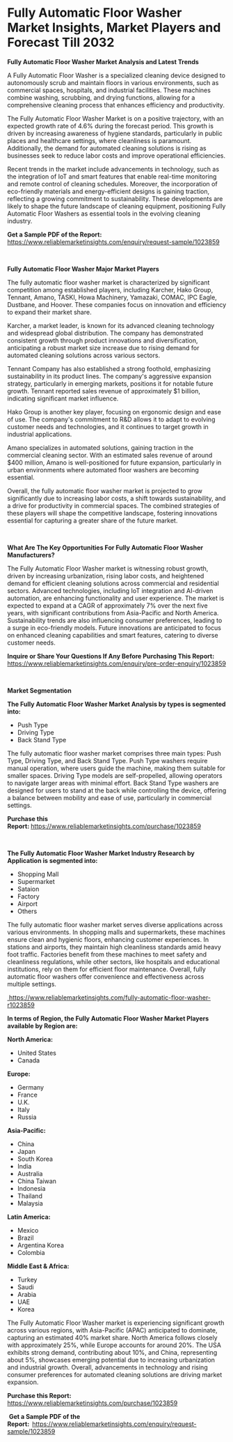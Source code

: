 <p><h1>Fully Automatic Floor Washer Market Insights, Market Players and Forecast Till 2032</h1></p><p><strong>Fully Automatic Floor Washer Market Analysis and Latest Trends</strong></p>
<p><p>A Fully Automatic Floor Washer is a specialized cleaning device designed to autonomously scrub and maintain floors in various environments, such as commercial spaces, hospitals, and industrial facilities. These machines combine washing, scrubbing, and drying functions, allowing for a comprehensive cleaning process that enhances efficiency and productivity.</p><p>The Fully Automatic Floor Washer Market is on a positive trajectory, with an expected growth rate of 4.6% during the forecast period. This growth is driven by increasing awareness of hygiene standards, particularly in public places and healthcare settings, where cleanliness is paramount. Additionally, the demand for automated cleaning solutions is rising as businesses seek to reduce labor costs and improve operational efficiencies.</p><p>Recent trends in the market include advancements in technology, such as the integration of IoT and smart features that enable real-time monitoring and remote control of cleaning schedules. Moreover, the incorporation of eco-friendly materials and energy-efficient designs is gaining traction, reflecting a growing commitment to sustainability. These developments are likely to shape the future landscape of cleaning equipment, positioning Fully Automatic Floor Washers as essential tools in the evolving cleaning industry.</p></p>
<p><strong>Get a Sample PDF of the Report:&nbsp;</strong> <a href="https://www.reliablemarketinsights.com/enquiry/request-sample/1023859?utm_campaign=2940&utm_medium=2&utm_source=Github&utm_content=ia&utm_term=18042025&utm_id=fully-automatic-floor-washer">https://www.reliablemarketinsights.com/enquiry/request-sample/1023859</a></p>
<p>&nbsp;</p>
<p><strong>Fully Automatic Floor Washer Major Market Players</strong></p>
<p><p>The fully automatic floor washer market is characterized by significant competition among established players, including Karcher, Hako Group, Tennant, Amano, TASKI, Howa Machinery, Yamazaki, COMAC, IPC Eagle, Dustbane, and Hoover. These companies focus on innovation and efficiency to expand their market share.</p><p>Karcher, a market leader, is known for its advanced cleaning technology and widespread global distribution. The company has demonstrated consistent growth through product innovations and diversification, anticipating a robust market size increase due to rising demand for automated cleaning solutions across various sectors.</p><p>Tennant Company has also established a strong foothold, emphasizing sustainability in its product lines. The company's aggressive expansion strategy, particularly in emerging markets, positions it for notable future growth. Tennant reported sales revenue of approximately $1 billion, indicating significant market influence.</p><p>Hako Group is another key player, focusing on ergonomic design and ease of use. The company's commitment to R&D allows it to adapt to evolving customer needs and technologies, and it continues to target growth in industrial applications.</p><p>Amano specializes in automated solutions, gaining traction in the commercial cleaning sector. With an estimated sales revenue of around $400 million, Amano is well-positioned for future expansion, particularly in urban environments where automated floor washers are becoming essential.</p><p>Overall, the fully automatic floor washer market is projected to grow significantly due to increasing labor costs, a shift towards sustainability, and a drive for productivity in commercial spaces. The combined strategies of these players will shape the competitive landscape, fostering innovations essential for capturing a greater share of the future market.</p></p>
<p>&nbsp;</p>
<p><strong>What Are The Key Opportunities For Fully Automatic Floor Washer Manufacturers?</strong></p>
<p><p>The Fully Automatic Floor Washer market is witnessing robust growth, driven by increasing urbanization, rising labor costs, and heightened demand for efficient cleaning solutions across commercial and residential sectors. Advanced technologies, including IoT integration and AI-driven automation, are enhancing functionality and user experience. The market is expected to expand at a CAGR of approximately 7% over the next five years, with significant contributions from Asia-Pacific and North America. Sustainability trends are also influencing consumer preferences, leading to a surge in eco-friendly models. Future innovations are anticipated to focus on enhanced cleaning capabilities and smart features, catering to diverse customer needs.</p></p>
<p><strong>Inquire or Share Your Questions If Any Before Purchasing This Report:</strong> <a href="https://www.reliablemarketinsights.com/enquiry/pre-order-enquiry/1023859?utm_campaign=2940&utm_medium=2&utm_source=Github&utm_content=ia&utm_term=18042025&utm_id=fully-automatic-floor-washer">https://www.reliablemarketinsights.com/enquiry/pre-order-enquiry/1023859</a></p>
<p>&nbsp;</p>
<p><strong>Market Segmentation</strong></p>
<p><strong>The Fully Automatic Floor Washer Market Analysis by types is segmented into:</strong></p>
<p><ul><li>Push Type</li><li>Driving Type</li><li>Back Stand Type</li></ul></p>
<p><p>The fully automatic floor washer market comprises three main types: Push Type, Driving Type, and Back Stand Type. Push Type washers require manual operation, where users guide the machine, making them suitable for smaller spaces. Driving Type models are self-propelled, allowing operators to navigate larger areas with minimal effort. Back Stand Type washers are designed for users to stand at the back while controlling the device, offering a balance between mobility and ease of use, particularly in commercial settings.</p></p>
<p><strong>Purchase this Report:&nbsp;</strong><a href="https://www.reliablemarketinsights.com/purchase/1023859?utm_campaign=2940&utm_medium=2&utm_source=Github&utm_content=ia&utm_term=18042025&utm_id=fully-automatic-floor-washer">https://www.reliablemarketinsights.com/purchase/1023859</a></p>
<p>&nbsp;</p>
<p><strong>The Fully Automatic Floor Washer Market Industry Research by Application is segmented into:</strong></p>
<p><ul><li>Shopping Mall</li><li>Supermarket</li><li>Sataion</li><li>Factory</li><li>Airport</li><li>Others</li></ul></p>
<p><p>The fully automatic floor washer market serves diverse applications across various environments. In shopping malls and supermarkets, these machines ensure clean and hygienic floors, enhancing customer experiences. In stations and airports, they maintain high cleanliness standards amid heavy foot traffic. Factories benefit from these machines to meet safety and cleanliness regulations, while other sectors, like hospitals and educational institutions, rely on them for efficient floor maintenance. Overall, fully automatic floor washers offer convenience and effectiveness across multiple settings.</p></p>
<p><a href="https://www.reliablemarketinsights.com/fully-automatic-floor-washer-r1023859?utm_campaign=2940&utm_medium=2&utm_source=Github&utm_content=ia&utm_term=18042025&utm_id=fully-automatic-floor-washer">&nbsp;https://www.reliablemarketinsights.com/fully-automatic-floor-washer-r1023859</a></p>
<p><strong>In terms of Region, the Fully Automatic Floor Washer Market Players available by Region are:</strong></p>
<p>
    <p> <strong> North America: </strong>
        <ul>
            <li>United States</li>
            <li>Canada</li>
        </ul>
        </p> 
    <p> <strong> Europe: </strong>
        <ul>
            <li>Germany</li>
            <li>France</li>
            <li>U.K.</li>
            <li>Italy</li>
            <li>Russia</li>
        </ul>
        </p> 
    <p> <strong> Asia-Pacific: </strong>
        <ul>
            <li>China</li>
            <li>Japan</li>
            <li>South Korea</li>
            <li>India</li>
            <li>Australia</li>
            <li>China Taiwan</li>
            <li>Indonesia</li>
            <li>Thailand</li>
            <li>Malaysia</li>
        </ul>
        </p> 
    <p> <strong> Latin America: </strong>
        <ul>
            <li>Mexico</li>
            <li>Brazil</li>
            <li>Argentina Korea</li>
            <li>Colombia</li>
        </ul>
        </p> 
    <p> <strong> Middle East & Africa: </strong>
        <ul>
            <li>Turkey</li>
            <li>Saudi</li>
            <li>Arabia</li>
            <li>UAE</li>
            <li>Korea</li>
        </ul>
    </p>
    </p>
<p><p>The Fully Automatic Floor Washer market is experiencing significant growth across various regions, with Asia-Pacific (APAC) anticipated to dominate, capturing an estimated 40% market share. North America follows closely with approximately 25%, while Europe accounts for around 20%. The USA exhibits strong demand, contributing about 10%, and China, representing about 5%, showcases emerging potential due to increasing urbanization and industrial growth. Overall, advancements in technology and rising consumer preferences for automated cleaning solutions are driving market expansion.</p></p>
<p><strong>Purchase this Report: </strong><a href="https://www.reliablemarketinsights.com/purchase/1023859?utm_campaign=2940&utm_medium=2&utm_source=Github&utm_content=ia&utm_term=18042025&utm_id=fully-automatic-floor-washer">https://www.reliablemarketinsights.com/purchase/1023859</a></p>
<p>&nbsp;<strong>Get a Sample PDF of the Report:&nbsp;&nbsp;</strong><a href="https://www.reliablemarketinsights.com/enquiry/request-sample/1023859?utm_campaign=2940&utm_medium=2&utm_source=Github&utm_content=ia&utm_term=18042025&utm_id=fully-automatic-floor-washer">https://www.reliablemarketinsights.com/enquiry/request-sample/1023859</a></p>
<p><strong></strong></p>
<p><p></p><p></p><p></p></p>